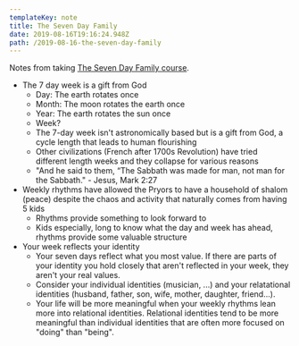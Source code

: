 ```yaml
---
templateKey: note
title: The Seven Day Family
date: 2019-08-16T19:16:24.948Z
path: /2019-08-16-the-seven-day-family
---
```


Notes from taking [The Seven Day Family course](https://familyteams.com/resources/seven-day-family/).

- The 7 day week is a gift from God
  - Day: The earth rotates once
  - Month: The moon rotates the earth once
  - Year: The earth rotates the sun once
  - Week?
  - The 7-day week isn't astronomically based but is a gift from God, a cycle length that leads to human flourishing
  - Other civilizations (French after 1700s Revolution) have tried different length weeks and they collapse for various reasons
  - "And he said to them, “The Sabbath was made for man, not man for the Sabbath." - Jesus, Mark 2:27
- Weekly rhythms have allowed the Pryors to have a household of shalom (peace) despite the chaos and activity that naturally comes from having 5 kids
  - Rhythms provide something to look forward to
  - Kids especially, long to know what the day and week has ahead, rhythms provide some valuable structure
- Your week reflects your identity
  - Your seven days reflect what you most value. If there are parts of your identity you hold closely that aren't reflected in your week, they aren't your real values.
  - Consider your individual identities (musician, ...) and your relatational identities (husband, father, son, wife, mother, daughter, friend...). 
  - Your life will be more meaningful when your weekly rhythms lean more into relational identities. Relational identities tend to be more meaningful than individual identities that are often more focused on "doing" than "being".
